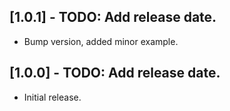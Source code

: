 ## [1.0.1] - TODO: Add release date.

* Bump version, added minor example.

## [1.0.0] - TODO: Add release date.

* Initial release.
